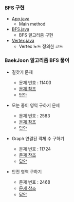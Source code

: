 ### BFS 구현
- <a href="https://github.com/hongjw1991/java-data_structure-algorithm/tree/master/Algorithm/Problem_Solve/BFS/App.java">App.java</a>
    - Main method
- <a href="https://github.com/hongjw1991/java-data_structure-algorithm/tree/master/Algorithm/Problem_Solve/BFS/BFS.java">BFS.java</a>
    - BFS 알고리즘 구현
- <a href="https://github.com/hongjw1991/java-data_structure-algorithm/tree/master/Algorithm/Problem_Solve/BFS/Vertex.java">Vertex.java</a>
    - Vertex 노드 정의한 코드


### BaekJoon 알고리즘 BFS 풀이
- 길찾기 문제
    - 문제 번호 : 11403
    - <a href="https://www.acmicpc.net/problem/11403">문제 참조</a>
    - <a href="https://github.com/hongjw1991/java-data_structure-algorithm/tree/master/Algorithm/Problem_Solve/BFS/BaekJoon11403.java">답안</a>

- 모눈 종이 영역 구하기 문제
    - 문제 번호 : 2583
    - <a href="https://www.acmicpc.net/problem/2583">문제 참조</a>
    - <a href="https://github.com/hongjw1991/java-data_structure-algorithm/tree/master/Algorithm/Problem_Solve/BFS/BaekJoon2583.java">답안</a>
    
- Graph 연결된 객체 수 구하기
    - 문제 번호 : 11724
    - <a href="https://www.acmicpc.net/problem/11724">문제 참조</a>
    - <a href="https://github.com/hongjw1991/java-data_structure-algorithm/tree/master/Algorithm/Problem_Solve/BFS/BaekJoon11724.java">답안</a>

- 안전 영역 구하기
    - 문제 번호 : 2468
    - <a href="https://www.acmicpc.net/problem/2468">문제 참조</a>
    - <a href="https://github.com/hongjw1991/java-data_structure-algorithm/tree/master/Algorithm/Problem_Solve/BFS/BaekJoon2468.java">답안</a>